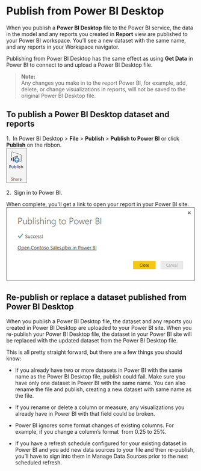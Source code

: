﻿<properties
   pageTitle="Publish from Power BI Desktop"
   description="Publish from Power BI Desktop"
   services="powerbi"
   documentationCenter=""
   authors="davidiseminger"
   manager="mblythe"
   backup=""
   editor=""
   tags=""
   qualityFocus="no"
   qualityDate=""/>

<tags
   ms.service="powerbi"
   ms.devlang="NA"
   ms.topic="article"
   ms.tgt_pltfrm="NA"
   ms.workload="powerbi"
   ms.date="05/31/2016"
   ms.author="davidi"/>

# Publish from Power BI Desktop  

When you publish a **Power BI Desktop** file to the Power BI service, the data in the model and any reports you created in **Report** view are published to your Power BI workspace. You’ll see a new dataset with the same name, and any reports in your Workspace navigator.

Publishing from Power BI Desktop has the same effect as using **Get Data** in Power BI to connect to and upload a Power BI Desktop file.

>**Note:**  
>Any changes you make in to the report Power BI, for example, add, delete, or change visualizations in reports, will not be saved to the original Power BI Desktop file.

## To publish a Power BI Desktop dataset and reports  
1.  In Power BI Desktop \> **File** \> **Publish** \> **Publish to Power BI** or click **Publish** on the ribbon.  
	![](media/powerbi-desktop-upload-desktop-files/PBID_Publish_PublishButton.png)

2.  Sign in to Power BI.

When complete, you'll get a link to open your report in your Power BI site.  
	![](media/powerbi-desktop-upload-desktop-files/PBID_Publish_Success.png)

## Re-publish or replace a dataset published from Power BI Desktop  
When you publish a Power BI Desktop file, the dataset and any reports you created in Power BI Desktop are uploaded to your Power BI site. When you re-publish your Power BI Desktop file, the dataset in your Power BI site will be replaced with the updated dataset from the Power BI Desktop file.

This is all pretty straight forward, but there are a few things you should know:

-   If you already have two or more datasets in Power BI with the same name as the Power BI Desktop file, publish could fail. Make sure you have only one dataset in Power BI with the same name. You can also rename the file and publish, creating a new dataset with same name as the file.

-   If you rename or delete a column or measure, any visualizations you already have in Power BI with that field could be broken. 

-   Power BI ignores some format changes of existing columns. For example, if you change a column’s format  from 0.25 to 25%.

-   If you have a refresh schedule configured for your existing dataset in Power BI and you add new data sources to your file and then re-publish, you’ll have to sign into them in Manage Data Sources prior to the next scheduled refresh.
